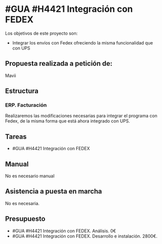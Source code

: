 # #GUA #H4421 Integración con FEDEX

Los objetivos de este proyecto son:
+ Integrar los envíos con Fedex ofreciendo la misma funcionalidad que con UPS

## Propuesta realizada a petición de:
Mavii

## Estructura

### ERP. Facturación
Realizaremos las modificaciones necesarias para integrar el programa con Fedex, de la misma forma que está ahora integrado con UPS.


## Tareas
* #GUA #H4421 Integración con FEDEX


## Manual
No es necesario manual

## Asistencia a puesta en marcha
No es necesaria.

## Presupuesto
* #GUA #H4421 Integración con FEDEX. Análisis. 0€
* #GUA #H4421 Integración con FEDEX. Desarrollo e instalación. 2800€.
